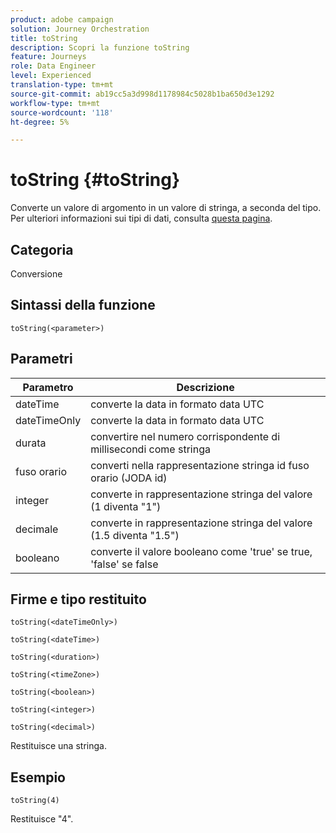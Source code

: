 ```yaml
---
product: adobe campaign
solution: Journey Orchestration
title: toString
description: Scopri la funzione toString
feature: Journeys
role: Data Engineer
level: Experienced
translation-type: tm+mt
source-git-commit: ab19cc5a3d998d1178984c5028b1ba650d3e1292
workflow-type: tm+mt
source-wordcount: '118'
ht-degree: 5%

---
```



# toString {#toString}

Converte un valore di argomento in un valore di stringa, a seconda del tipo. Per ulteriori informazioni sui tipi di dati, consulta [questa pagina](../expression/data-types.md).

## Categoria

Conversione

## Sintassi della funzione

`toString(<parameter>)`

## Parametri

| Parametro | Descrizione |
|--- |--- |
| dateTime | converte la data in formato data UTC |
| dateTimeOnly | converte la data in formato data UTC |
| durata | convertire nel numero corrispondente di millisecondi come stringa |
| fuso orario | converti nella rappresentazione stringa id fuso orario (JODA id) |
| integer | converte in rappresentazione stringa del valore (1 diventa &quot;1&quot;) |
| decimale | converte in rappresentazione stringa del valore (1.5 diventa &quot;1.5&quot;) |
| booleano | converte il valore booleano come &#39;true&#39; se true, &#39;false&#39; se false |

## Firme e tipo restituito

`toString(<dateTimeOnly>)`

`toString(<dateTime>)`

`toString(<duration>)`

`toString(<timeZone>)`

`toString(<boolean>)`

`toString(<integer>)`

`toString(<decimal>)`

Restituisce una stringa.

## Esempio

`toString(4)`

Restituisce &quot;4&quot;.
